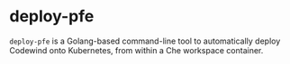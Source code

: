 # deploy-pfe

`deploy-pfe` is a Golang-based command-line tool to automatically deploy Codewind onto Kubernetes, from within a Che workspace container.